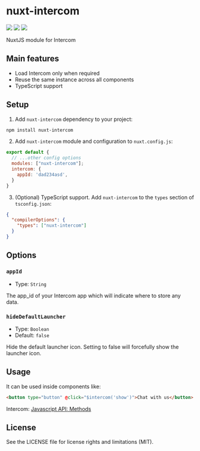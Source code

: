 # nuxt-intercom

<a href="https://www.npmjs.com/package/nuxt-intercom"><img src="https://img.shields.io/npm/v/nuxt-intercom?style=flat-square"></a> <a href="https://www.npmjs.com/package/nuxt-intercom"><img src="https://img.shields.io/npm/dt/nuxt-intercom?style=flat-square"></a> <a href="#"><img src="https://img.shields.io/github/license/dogchef-be/nuxt-intercom?style=flat-square"></a>

NuxtJS module for Intercom

## Main features

- Load Intercom only when required
- Reuse the same instance across all components
- TypeScript support

## Setup

1. Add `nuxt-intercom` dependency to your project:

```bash
npm install nuxt-intercom
```

2. Add `nuxt-intercom` module and configuration to `nuxt.config.js`:

```js
export default {
  // ...other config options
  modules: ["nuxt-intercom"];
  intercom: {
    appId: 'dad234asd',
  }
}
```

3. (Optional) TypeScript support. Add `nuxt-intercom` to the `types` section of `tsconfig.json`:

```json
{
  "compilerOptions": {
    "types": ["nuxt-intercom"]
  }
}
```

## Options

### `appId`

- Type: `String`

The app_id of your Intercom app which will indicate where to store any data.

### `hideDefaultLauncher`

- Type: `Boolean`
- Default: `false`

Hide the default launcher icon. Setting to false will forcefully show the launcher icon.

## Usage

It can be used inside components like:

```html
<button type="button" @click="$intercom('show')">Chat with us</button>
```

Intercom: [Javascript API: Methods](https://developers.intercom.com/installing-intercom/docs/intercom-javascript)

## License

See the LICENSE file for license rights and limitations (MIT).
